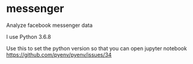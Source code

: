 # messenger
Analyze facebook messenger data

I use Python 3.6.8

Use this to set the python version
so that you can open jupyter notebook
https://github.com/pyenv/pyenv/issues/34